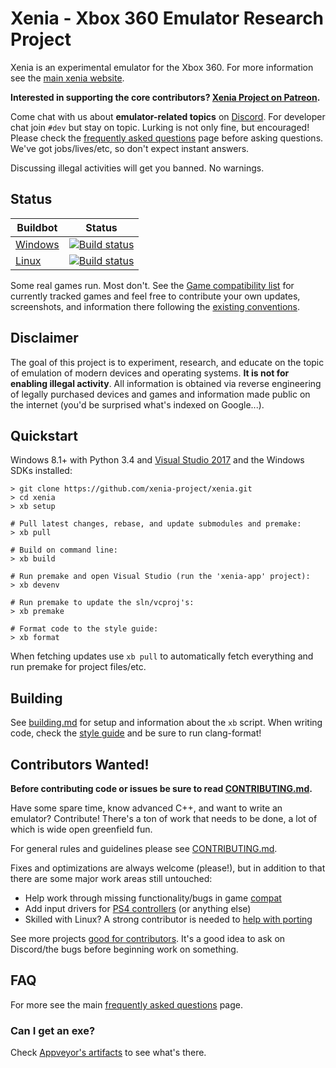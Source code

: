 Xenia - Xbox 360 Emulator Research Project
==========================================

Xenia is an experimental emulator for the Xbox 360. For more information see the
[main xenia website](https://xenia.jp/).

**Interested in supporting the core contributors?
[Xenia Project on Patreon](https://www.patreon.com/xenia_project).**

Come chat with us about **emulator-related topics** on [Discord](https://discord.gg/Q9mxZf9).
For developer chat join `#dev` but stay on topic. Lurking is not only fine, but encouraged!
Please check the [frequently asked questions](https://xenia.jp/faq/) page before
asking questions. We've got jobs/lives/etc, so don't expect instant answers.

Discussing illegal activities will get you banned. No warnings.

## Status

Buildbot | Status
-------- | ------
[Windows](https://ci.appveyor.com/project/ZolaKluke/xenia-882mf) | [![Build status](https://ci.appveyor.com/api/projects/status/ftqiy86kdfawyx3a/branch/master?svg=true)](https://ci.appveyor.com/project/benvanik/xenia/branch/master)
[Linux](https://travis-ci.com/ZolaKluke/xenia) | [![Build status](https://travis-ci.org/xenia-project/xenia.svg?branch=master)](https://travis-ci.org/xenia-project/xenia)

Some real games run. Most don't.
See the [Game compatibility list](https://github.com/xenia-project/game-compatibility/issues)
for currently tracked games and feel free to contribute your own updates,
screenshots, and information there following the [existing conventions](https://github.com/xenia-project/game-compatibility/blob/master/README.md).

## Disclaimer

The goal of this project is to experiment, research, and educate on the topic
of emulation of modern devices and operating systems. **It is not for enabling
illegal activity**. All information is obtained via reverse engineering of
legally purchased devices and games and information made public on the internet
(you'd be surprised what's indexed on Google...).

## Quickstart

Windows 8.1+ with Python 3.4 and [Visual Studio 2017](https://www.visualstudio.com/downloads/) and the Windows SDKs installed:

    > git clone https://github.com/xenia-project/xenia.git
    > cd xenia
    > xb setup

    # Pull latest changes, rebase, and update submodules and premake:
    > xb pull

    # Build on command line:
    > xb build

    # Run premake and open Visual Studio (run the 'xenia-app' project):
    > xb devenv

    # Run premake to update the sln/vcproj's:
    > xb premake

    # Format code to the style guide:
    > xb format

When fetching updates use `xb pull` to automatically fetch everything and
run premake for project files/etc.

## Building

See [building.md](docs/building.md) for setup and information about the
`xb` script. When writing code, check the [style guide](docs/style_guide.md)
and be sure to run clang-format!

## Contributors Wanted!

**Before contributing code or issues be sure to read [CONTRIBUTING.md](.github/CONTRIBUTING.md).**

Have some spare time, know advanced C++, and want to write an emulator?
Contribute! There's a ton of work that needs to be done, a lot of which
is wide open greenfield fun.

For general rules and guidelines please see [CONTRIBUTING.md](.github/CONTRIBUTING.md).

Fixes and optimizations are always welcome (please!), but in addition to
that there are some major work areas still untouched:

* Help work through missing functionality/bugs in game [compat](https://github.com/xenia-project/xenia/issues?labels=compat)
* Add input drivers for [PS4 controllers](https://github.com/xenia-project/xenia/issues/60) (or anything else)
* Skilled with Linux? A strong contributor is needed to [help with porting](https://github.com/xenia-project/xenia/labels/cross%20platform)

See more projects [good for contributors](https://github.com/xenia-project/xenia/labels/good%20first%20issue). It's a good idea to ask on Discord/the bugs before beginning work
on something.

## FAQ

For more see the main [frequently asked questions](https://xenia.jp/faq/) page.

### Can I get an exe?

Check [Appveyor's artifacts](https://ci.appveyor.com/project/benvanik/xenia/build/artifacts) to see
what's there.
